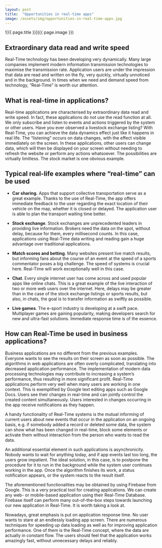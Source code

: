 ```yaml
---
layout: post
title:  "Opportunities in real-time apps"
image: /assets/img/opportunities-in-real-time-apps.jpg
---
```


![{{ page.title }}]({{ page.image }})

## Extraordinary data read and write speed
Real-Time technology has been developing very dynamically. Many large companies implement modern information transmission technologies to maximise the transmission rate. Application users are under the impression that data are read and written on the fly, very quickly, virtually unnoticed and in the background. In times when we need and demand speed from technology, “Real-Time” is worth our attention.

## What is real-time in applications?
Real-time applications are characterised by extraordinary data read and write speed. In fact, these applications do not use the read function at all. We only subscribe and listen to events and actions triggered by the system or other users. Have you ever observed a livestock exchange listing? With Real-Time, you can achieve the data dynamics effect just like it happens in real life. The “listening” occurs on data changes, with the effect visible immediately on the screen. In these applications, other users can change data, which will then be displayed on your screen without needing to refresh the website or perform any actions whatsoever. The possibilities are virtually limitless. The stock market is one obvious example.

## Typical real-life examples where “real-time” can be used

- **Car sharing.** Apps that support collective transportation serve as a great example. Thanks to the use of Real-Time, the app offers immediate feedback to the user regarding the exact location of their vehicle on the map, whether it is closed or delayed. The application user is able to plan the transport waiting time better.

- **Stock exchange**. Stock exchanges are unprecedented leaders in providing live information. Brokers need the data on the spot, without delay, because for them, every millisecond counts. In this case, applications using Real-Time data writing and reading gain a huge advantage over traditional applications.

- **Match scores and betting**. Many websites present live match results, but informing fans about the course of an event at the speed of a sports commentator poses a big challenge. The speed of systems is crucial here. Real-Time will work exceptionally well in this case.

- **Chat**. Every single internet user has come across and used popular apps like online chats. This is a great example of the live interaction of two or more web users over the internet. Here, delays may be greater than in the case of the stock exchange listings or sports results, but also, in chats, the goal is to transfer information as swiftly as possible.

- **Live games**. The e-sport industry is developing at a swift pace. Multiplayer games are gaining popularity, making developers search for new and ultra-fast solutions. Immediate response time is of the essence.

## How can Real-Time be used in business applications?
Business applications are no different from the previous examples. Everyone wants to see the results on their screen as soon as possible. The algorithms in web applications are often overly complicated, translating into decreased application performance. The implementation of modern data processing technologies may contribute to increasing a system’s performance, thus resulting in more significant profit. Real-Time applications perform very well when many users are working in one context. This is exemplified by Google text editing apps such as Google Docs. Users see their changes in real-time and can jointly control the created content simultaneously. Users interested in changes occurring in the app receive notifications as they happen.

A handy functionality of Real-Time systems is the mutual informing of current users about new events that occur in the application on an ongoing basis, e.g. if somebody added a record or deleted some data, the system can show what has been changed in real-time, block some elements or activate them without interaction from the person who wants to read the data.

An additional essential element in such applications is asynchronicity. Nobody wants to wait for anything today, and if app events last too long, the users grow impatient. The ideal solution, in this case, is to postpone the procedure for it to run in the background while the system user continues working in the app. Once the algorithm finishes its work, a status notification appears, or the system reacts to the result itself.

The aforementioned functionalities may be obtained by using Firebase from Google. This is a very practical tool for creating applications. We can create any web- or mobile-based application using their Real-Time Database. Firebase itself can perform many out-of-the-box steps towards launching our new application in Real-Time. It is worth taking a look at.

Nowadays, great emphasis is put on application response time. No user wants to stare at an endlessly loading app screen. There are numerous techniques for speeding up data loading as well as for improving application performance. One of them is the Real-Time concept, where the data are actually in constant flow. The users should feel that the application works amazingly fast, without unnecessary delays and reliably.
